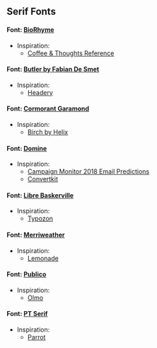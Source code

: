 ## Serif Fonts

#### Font: [BioRhyme](https://fonts.google.com/specimen/BioRhyme)
* Inspiration:
  * [Coffee & Thoughts Reference](https://coffee.cortes.us/method)

#### Font: [Butler by Fabian De Smet](https://fabiandesmet.com/portfolio/butler-font/)
* Inspiration:
  * [Headery](https://headery.com/)

#### Font: [Cormorant Garamond](https://fonts.google.com/specimen/Cormorant+Garamond)
* Inspiration:
  * [Birch by Helix](https://birchliving.com/)

#### Font: [Domine](https://fonts.google.com/specimen/Libre+Baskerville)
* Inspiration:
   * [Campaign Monitor 2018 Email Predictions](https://www.campaignmonitor.com/resources/guides/2018-email-marketing-predictions/)
   * [Convertkit](https://convertkit.com/)
   

#### Font: [Libre Baskerville](https://fonts.google.com/specimen/Libre+Baskerville)
* Inspiration:
   * [Typozon](http://typozon.com/)

#### Font: [Merriweather](https://fonts.google.com/specimen/Merriweather)
* Inspiration:
   * [Lemonade](https://www.lemonade.com/)

#### Font: [Publico](https://github.com/NewsappAJC/tablemaker/tree/master/src/style/fonts/publico)
* Inspiration:
   * [Olmo](https://olmo.io/)

#### Font: [PT Serif](https://fonts.google.com/specimen/PT+Serif)
* Inspiration:
   * [Parrot](https://parrothq.com/)
   
 

